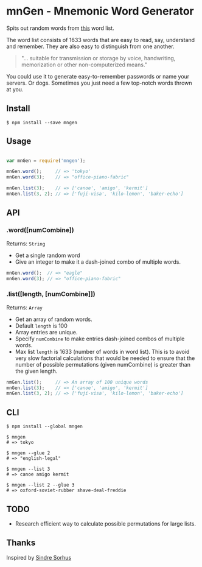 # mnGen - Mnemonic Word Generator

Spits out random words from
[this](http://web.archive.org/web/20091003023606/http://tothink.com/mnemonic)
word list.

The word list consists of 1633 words that are easy to read, say, understand and
remember. They are also easy to distinguish from one another.

> "... suitable for transmission or storage by voice, handwriting, memorization
> or other non-computerized means."


You could use it to generate easy-to-remember passwords or name your servers.
Or dogs. Sometimes you just need a few top-notch words thrown at you.


## Install

`$ npm install --save mngen`


## Usage

```js

var mnGen = require('mngen');

mnGen.word();     // => 'tokyo'
mnGen.word(3);    // => "office-piano-fabric"

mnGen.list(3);    // => ['canoe', 'amigo', 'kermit']
mnGen.list(3, 2); // => ['fuji-visa', 'kilo-lemon', 'baker-echo']
```

## API


### .word([numCombine])

Returns: `String`

* Get a single random word
* Give an integer to make it a dash-joined combo of multiple words.

```js
mnGen.word();  // => "eagle"
mnGen.word(3); // => "office-piano-fabric"
```


### .list([length, [numCombine]])

Returns: `Array`

* Get an array of random words.
* Default `length` is 100
* Array entries are unique.
* Specify `numCombine` to make entries dash-joined combos of multiple words.
* Max list `length` is 1633 (number of words in word list). This is to avoid
  very slow factorial calculations that would be needed to ensure that the
  number of possible permutations (given numCombine) is greater than the
  given length. 

```js
nmGen.list();     // => An array of 100 unique words
mnGen.list(3);    // => ['canoe', 'amigo', 'kermit']
mnGen.list(3, 2); // => ['fuji-visa', 'kilo-lemon', 'baker-echo']
```



## CLI

`$ npm install --global mngen`

```shell
$ mngen
# => tokyo

$ mngen --glue 2
# => "english-legal"

$ mngen --list 3
# => canoe amigo kermit

$ mngen --list 2 --glue 3
# => oxford-soviet-rubber shave-deal-freddie

```

## TODO

* Research efficient way to calculate possible permutations for large lists.

## Thanks

Inspired by [Sindre Sorhus](https://github.com/sindresorhus/yes-no-words)
